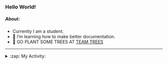 ### Hello World!

##### About:
- Currently I am a student.
- 🌱 I’m learning how to make better documentation.
- 🌱 GO PLANT SOME TREES AT [TEAM TREES](https://teamtrees.org/)

---
<details>
  <summary>:zap: My Activity:</summary>
  
<!--START_SECTION:waka-->
![Code Time](http://img.shields.io/badge/Code%20Time-1%2C122%20hrs%2019%20mins-blue)

**I'm a Night 🦉** 

```text
🌞 Morning                1662 commits        ██░░░░░░░░░░░░░░░░░░░░░░░   09.94 % 
🌆 Daytime                5643 commits        ████████░░░░░░░░░░░░░░░░░   33.74 % 
🌃 Evening                4740 commits        ███████░░░░░░░░░░░░░░░░░░   28.34 % 
🌙 Night                  4681 commits        ███████░░░░░░░░░░░░░░░░░░   27.99 % 
```
📅 **I'm Most Productive on Wednesday** 

```text
Monday                   2400 commits        ████░░░░░░░░░░░░░░░░░░░░░   14.35 % 
Tuesday                  2102 commits        ███░░░░░░░░░░░░░░░░░░░░░░   12.57 % 
Wednesday                4011 commits        ██████░░░░░░░░░░░░░░░░░░░   23.98 % 
Thursday                 2217 commits        ███░░░░░░░░░░░░░░░░░░░░░░   13.25 % 
Friday                   1667 commits        ██░░░░░░░░░░░░░░░░░░░░░░░   09.97 % 
Saturday                 1475 commits        ██░░░░░░░░░░░░░░░░░░░░░░░   08.82 % 
Sunday                   2854 commits        ████░░░░░░░░░░░░░░░░░░░░░   17.06 % 
```


📊 **This Week I Spent My Time On** 

```text
🔥 Editors: 
VS Code                  2 hrs 20 mins       █████████████████████████   100.00 % 

🐱‍💻 Projects: 
praise                   2 hrs 19 mins       █████████████████████████   99.30 % 
CSF22                    0 secs              ░░░░░░░░░░░░░░░░░░░░░░░░░   00.70 % 
```


 Last Updated on 16/05/2023 07:08:14 UTC
<!--END_SECTION:waka-->
</details>
